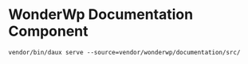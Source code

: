 # WonderWp Documentation Component

`vendor/bin/daux serve --source=vendor/wonderwp/documentation/src/`
